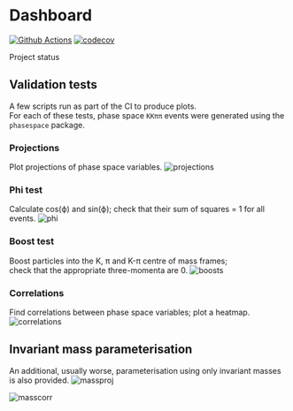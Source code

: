 # Dashboard
[![Github Actions](https://github.com/richard-lane/fourbody/workflows/CI/badge.svg)](https://github.com/richard-lane/fourbody/actions)
[![codecov](https://codecov.io/gh/richard-lane/fourbody/branch/main/graph/badge.svg?token=BCP1DP2V3L)](https://codecov.io/gh/richard-lane/fourbody)

Project status

## Validation tests
A few scripts run as part of the CI to produce plots.  
For each of these tests, phase space `KKππ` events were generated using the `phasespace` package.  

### Projections
Plot projections of phase space variables.
![projections](/../validation_plots/helicity_phsp.png)

### Phi test
Calculate cos(ϕ) and sin(ϕ); check that their sum of squares = 1 for all events.
![phi](/../validation_plots/sin_cos.png)

### Boost test
Boost particles into the K, π and K-π centre of mass frames;  
check that the appropriate three-momenta are 0.
![boosts](/../validation_plots/boosts.png)

### Correlations
Find correlations between phase space variables; plot a heatmap.
![correlations](/../validation_plots/correlations.png)

## Invariant mass parameterisation
An additional, usually worse, parameterisation using only invariant masses is also provided.
![massproj](/../validation_plots/masses_phsp.png)

![masscorr](/../validation_plots/mass_correlations.png)
